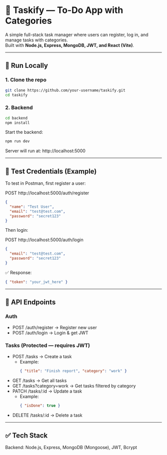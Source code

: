# 📌 Taskify — To-Do App with Categories

A simple full-stack task manager where users can register, log in, and manage tasks with categories.  
Built with **Node.js, Express, MongoDB, JWT, and React (Vite)**.

---

## 🚀 Run Locally

### 1. Clone the repo
```bash
git clone https://github.com/your-username/taskify.git
cd taskify
```

### 2. Backend
```bash
cd backend
npm install
```

Start the backend:
```bash
npm run dev
```

Server will run at: http://localhost:5000

---

## 🔑 Test Credentials (Example)
To test in Postman, first register a user:

POST http://localhost:5000/auth/register
```json
{
  "name": "Test User",
  "email": "test@test.com",
  "password": "secret123"
}
```
Then login:

POST http://localhost:5000/auth/login
```json
{
  "email": "test@test.com",
  "password": "secret123"
}
```
✅ Response:
```json
{ "token": "your_jwt_here" }
```

---

## 📌 API Endpoints

### Auth
- POST /auth/register → Register new user
- POST /auth/login → Login & get JWT

### Tasks (Protected — requires JWT)
- POST /tasks → Create a task
  - Example:
    ```json
    { "title": "Finish report", "category": "work" }
    ```
- GET /tasks → Get all tasks
- GET /tasks?category=work → Get tasks filtered by category
- PATCH /tasks/:id → Update a task
  - Example:
    ```json
    { "isDone": true }
    ```
- DELETE /tasks/:id → Delete a task

---

## ✅ Tech Stack
Backend: Node.js, Express, MongoDB (Mongoose), JWT, Bcrypt
